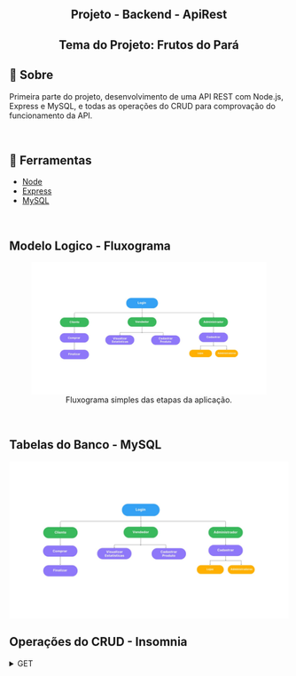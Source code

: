 <h2 align='center'>Projeto - Backend - ApiRest </h2>
<h2 align='center'>Tema do Projeto: Frutos do Pará</h2>


## 📄 Sobre
Primeira parte do projeto, desenvolvimento de uma API REST com Node.js, Express e MySQL, e todas as operações do CRUD para comprovação do funcionamento da API.

<br>

## 🔨 Ferramentas

- [Node](https://nodejs.org/pt-br/docs/)
- [Express](https://expressjs.com/)
- [MySQL](https://www.mysql.com/)

<br>

##  Modelo Logico - Fluxograma

<figure align="center">
<img align="center" width='700' src='./imgs/fluxograma.jpeg' alt='Fluxograma' title='Modelo Logico'>
<figcaption>Fluxograma simples das etapas da aplicação.</figcaption>
</figure>

<br>

## Tabelas do Banco - MySQL
<img align="center" width='700' src='./imgs/fluxograma.jpeg' alt='Fluxograma' title='Modelo Logico'>

## Operações do CRUD - Insomnia

<details>
<summary>GET</summary>
<img align="center" width='700' src='./imgs/fluxograma.jpeg' alt='Fluxograma' title='Modelo Logico'>
</details>
